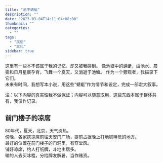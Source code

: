 ```yaml
---
title: "池中蜻蜓"
description: ""
date: "2023-03-04T14:11:04+08:00"
thumbnail: ""
categories:
  - ""
tags:
  - "民俗"
  - "文化"
sidebar: true
---
```


这里有一些本不该属于我的记忆，却又被我碰到。
像池塘中的蜻蜓，由池水、晨雾和日月星辰孕育，飞舞一个夏天，又消逝于池塘。 
作为一个旁观者，我描录下它们。  
未来有时间，我想写本小说，用这些“蜻蜓”作为情节和设定，完成一部宏大叙事。

注：以下内容的真实性我不做保证；内容可以随意取用，这些东西本属于群体共有，我仅作记录。

## 前门楼子的凉席

80年代，夏天，北京，天气炎热。  
傍晚，各家携凉席前往天安门广场，提前占据晚上打地铺睡觉的地方。  
最好的位置在前门楼子的门洞里，有穿堂风。  
铺好凉席，约人打纸牌，斗地主居多。  
输的人去买冰棍，分给牌友解暑，当作赌资。

